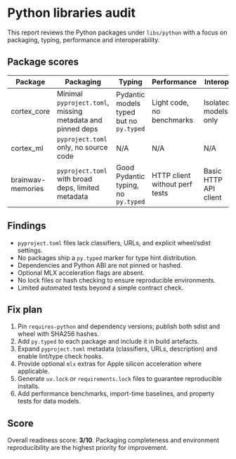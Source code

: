 # Python libraries audit

This report reviews the Python packages under `libs/python` with a focus on packaging, typing, performance and interoperability.

## Package scores

| Package           | Packaging                                                  | Typing                                  | Performance                    | Interop               | Score |
| ----------------- | ---------------------------------------------------------- | --------------------------------------- | ------------------------------ | --------------------- | ----- |
| cortex_core       | Minimal `pyproject.toml`, missing metadata and pinned deps | Pydantic models typed but no `py.typed` | Light code, no benchmarks      | Isolated models only  | 4/10  |
| cortex_ml         | `pyproject.toml` only, no source code                      | N/A                                     | N/A                            | N/A                   | 1/10  |
| brainwav-memories | `pyproject.toml` with broad deps, limited metadata         | Good Pydantic typing, no `py.typed`     | HTTP client without perf tests | Basic HTTP API client | 5/10  |

## Findings

- `pyproject.toml` files lack classifiers, URLs, and explicit wheel/sdist settings.
- No packages ship a `py.typed` marker for type hint distribution.
- Dependencies and Python ABI are not pinned or hashed.
- Optional MLX acceleration flags are absent.
- No lock files or hash checking to ensure reproducible environments.
- Limited automated tests beyond a simple contract check.

## Fix plan

1. Pin `requires-python` and dependency versions; publish both sdist and wheel with SHA256 hashes.
2. Add `py.typed` to each package and include it in build artefacts.
3. Expand `pyproject.toml` metadata (classifiers, URLs, description) and enable lint/type check hooks.
4. Provide optional `mlx` extras for Apple silicon acceleration where applicable.
5. Generate `uv.lock` or `requirements.lock` files to guarantee reproducible installs.
6. Add performance benchmarks, import-time baselines, and property tests for data models.

## Score

Overall readiness score: **3/10**. Packaging completeness and environment reproducibility are the highest priority for improvement.
